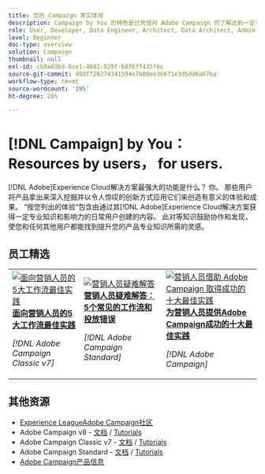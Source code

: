 ```yaml
---
title: 您的 Campaign 真实体验
description: Campaign by You 的特色是已凭借对 Adobe Campaign 的了解达到一定专业和影响力水平的普通用户创建的用户生成内容。
role: User, Developer, Data Engineer, Architect, Data Architect, Admin, Leader
level: Beginner
doc-type: overview
solution: Campaign
thumbnail: null
exl-id: cb9a03bd-8ce1-4681-929f-68f6ff435f6c
source-git-commit: d8dff20274341594e7b00ee36671e3d5dd6a67ba
workflow-type: tm+mt
source-wordcount: '195'
ht-degree: 26%

---
```


# [!DNL Campaign] by You： Resources by users， for users.

[!DNL Adobe]Experience Cloud解决方案最强大的功能是什么？ 你。 那些用户将产品拿出来深入挖掘并以令人惊叹的创新方式应用它们来创造有意义的体验和成果。 “按您列出的体验”包含由通过其[!DNL Adobe]Experience Cloud解决方案获得一定专业知识和影响力的日常用户创建的内容。 此对等知识鼓励协作和发现，使您和任何其他用户都能找到提升您的产品专业知识所需的灵感。

<div id="recs-overview-body-1"></div>
<div id="recs-overview-body-2"></div>
<div id="recs-overview-body-3"></div>
<div id="recs-overview-body-4"></div>
<div id="recs-overview-body-5"></div>
<div id="recs-overview-body-6"></div>

<div id="staff-picks-section">

## 员工精选

<table>
<tr>
  <td>
    <a href="/help/campaign/ac-v7/workflow-best-practices-for-marketers.md">
      <img alt="面向营销人员的5大工作流最佳实践" src="https://video.tv.adobe.com/v/3410837?format=jpeg" />
    </a>
    <div>
      <a href="/help/campaign/ac-v7/workflow-best-practices-for-marketers.md">
    <strong>面向营销人员的5大工作流最佳实践</strong>
    </a>
    </div>
    <p>
    <em>[!DNL Adobe Campaign Classic v7]</em>
    <p>
  </td>
  <td>
    <a href="/help/campaign/acs/troubleshooting-for-marketers.md">
      <img alt="营销人员疑难解答" src="https://cdn.experienceleague.adobe.com/thumb/docs-campaign.png?lang=zh-Hans" />
    </a>
    <div>
      <a href="/help/campaign/acs/troubleshooting-for-marketers.md">
    <strong>营销人员疑难解答： 5个常见的工作流和投放错误</strong>
    </a>
    </div>
    <p>
    <em>[!DNL Adobe Campaign Standard]</em>
    <p>
  </td>
  <td>
    <a href="/help/campaign/10-best-practices-for-marketers.md">
      <img alt="营销人员借助 Adobe Campaign 取得成功的十大最佳实践" src="https://cdn.experienceleague.adobe.com/thumb/docs-campaign.png?lang=zh-Hans" />
    </a>
    <div>
      <a href="/help/campaign/10-best-practices-for-marketers.md">
    <strong>为营销人员提供Adobe Campaign成功的十大最佳实践</strong>
    </a>
    </div>
    <p>
    <em>[!DNL Adobe Campaign]</em>
    <p>
  </td>
</tr>
</table>

</div>

## 其他资源

* [Experience LeagueAdobe Campaign社区](https://experienceleaguecommunities.adobe.com/t5/adobe-analytics/ct-p/adobe-analytics-community)
* Adobe Campaign v8 - [文档](https://experienceleague.adobe.com/docs/campaign-v8.html?lang=zh-Hans) / [Tutorials](https://experienceleague.adobe.com/docs/campaign-learn/tutorials/overview.html?lang=zh-CN)
* Adobe Campaign Classic v7 - [文档](https://experienceleague.adobe.com/docs/campaign-classic.html?lang=zh-Hans) / [Tutorials](https://experienceleague.adobe.com/docs/campaign-classic-learn/tutorials/overview.html?lang=zh-Hans)
* Adobe Campaign Standard - [文档](https://experienceleague.adobe.com/docs/campaign-standard.html?lang=zh-Hans) / [Tutorials](https://experienceleague.adobe.com/docs/campaign-standard-learn/tutorials/overview.html?lang=zh-Hans)
* [Adobe Campaign产品信息](https://business.adobe.com/products/campaign/adobe-campaign.html)
